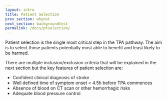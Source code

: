 ```yaml
---
layout: intro
title: Patient Selection
prev_section: whynot
next_section: backgroundtest
permalink: /docs/ptselection/
---
```


Patient selection is the single most critical step in the TPA pathway. The aim is to select those patients potentially most able to benefit and least likely to be harmed.

There are multiple inclusion/exclusion criteria that will be explained in the next section but the key features of patient selection are: 

* Confident clinical diagnosis of stroke 
* Well defined time of symptom onset < 4.5h before TPA commences
* Absence of blood on CT scan or other hemorrhagic risks
* Adequate blood pressure control 
